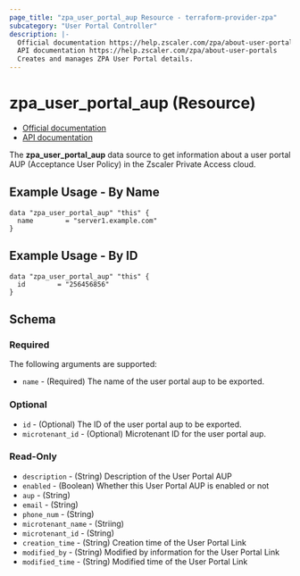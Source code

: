 ```yaml
---
page_title: "zpa_user_portal_aup Resource - terraform-provider-zpa"
subcategory: "User Portal Controller"
description: |-
  Official documentation https://help.zscaler.com/zpa/about-user-portals
  API documentation https://help.zscaler.com/zpa/about-user-portals
  Creates and manages ZPA User Portal details.
---
```


# zpa_user_portal_aup (Resource)

* [Official documentation](https://help.zscaler.com/zpa/about-user-portals)
* [API documentation](https://help.zscaler.com/zpa/about-user-portals)

The **zpa_user_portal_aup** data source to get information about a user portal AUP (Acceptance User Policy) in the Zscaler Private Access cloud.

## Example Usage - By Name

```hcl
data "zpa_user_portal_aup" "this" {
  name        = "server1.example.com"
}
```

## Example Usage - By ID

```hcl
data "zpa_user_portal_aup" "this" {
  id        = "256456856"
}
```

## Schema

### Required

The following arguments are supported:

* `name` - (Required) The name of the user portal aup to be exported.

### Optional

* `id` - (Optional) The ID of the user portal aup to be exported.
* `microtenant_id` - (Optional) Microtenant ID for the user portal aup.

### Read-Only

* `description` - (String) Description of the User Portal AUP
* `enabled` - (Boolean) Whether this User Portal AUP is enabled or not
* `aup` - (String)
* `email` - (String)
* `phone_num` - (String)
* `microtenant_name` - (Striing)
* `microtenant_id` - (String)
* `creation_time` - (String) Creation time of the User Portal Link
* `modified_by` - (String) Modified by information for the User Portal Link
* `modified_time` - (String) Modified time of the User Portal Link